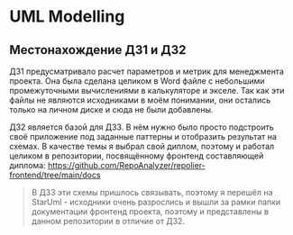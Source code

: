# UML Modelling
## Местонахождение ДЗ1 и ДЗ2
ДЗ1 предусматривало расчет параметров и метрик для менеджмента проекта. Она
была сделана целиком в Word файле с небольшими промежуточными вычислениями
в калькуляторе и экселе. Так как эти файлы не являются исходниками в моём
понимании, они остались только на личном диске и сюда не были добавлены.

ДЗ2 является базой для ДЗ3. В нём нужно было просто подстроить своё приложение
под заданные паттерны и отобразить результат на схемах. В качестве темы
я выбрал свой диплом, поэтому и работал целиком в репозитории, посвящённому 
фронтенд составляющей диплома: https://github.com/RepoAnalyzer/repolier-frontend/tree/main/docs

> В ДЗ3 эти схемы пришлось связывать, поэтому я перешёл на StarUml - исходники очень разрослись
> и вышли за рамки папки документации фронтенд проекта, поэтому и представлены
> в данном репозитории в отличие от ДЗ2.
